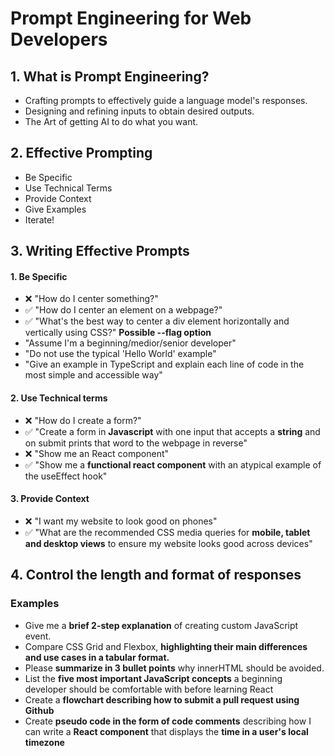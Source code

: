 # Prompt Engineering for Web Developers

## 1. What is Prompt Engineering?

- Crafting prompts to effectively guide a language model's responses.
- Designing and refining inputs to obtain desired outputs.
- The Art of getting AI to do what you want.

## 2. Effective Prompting

- Be Specific
- Use Technical Terms
- Provide Context
- Give Examples
- Iterate!

## 3. Writing Effective Prompts

#### 1. Be Specific
   - :x: "How do I center something?"
   - :white_check_mark: "How do I center an element on a webpage?"
   - :white_check_mark: "What's the best way to center a div element horizontally and vertically using CSS?"
    **Possible --flag option**
   - "Assume I'm a beginning/medior/senior developer"
   - "Do not use the typical 'Hello World' example"
   - "Give an example in TypeScript and explain each line of code in the most simple and accessible way"

#### 2. Use Technical terms
   - :x: "How do I create a form?"
   - :white_check_mark: "Create a form in **Javascript** with one input that accepts a **string** and on submit prints that word to the webpage in reverse"
   - :x: "Show me an React component"
   - :white_check_mark: "Show me a **functional react component** with an atypical example of the useEffect hook"

#### 3. Provide Context
   - :x: "I want my website to look good on phones"
   - :white_check_mark: "What are the recommended CSS media queries for **mobile, tablet and desktop views** to ensure my website looks good across devices"

## 4. Control the length and format of responses

### Examples
   - Give me a **brief 2-step explanation** of creating custom JavaScript event.
   - Compare CSS Grid and Flexbox, **highlighting their main differences and use cases in a tabular format.**
   - Please **summarize in 3 bullet points** why innerHTML should be avoided.
   - List the **five most important JavaScript concepts** a beginning developer should be comfortable with before learning React
   - Create a **flowchart describing how to submit a pull request using Github**
   - Create **pseudo code in the form of code comments** describing how I can write a **React component** that displays the **time in a user's local timezone**
